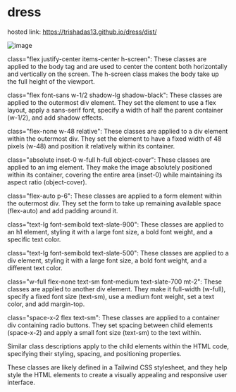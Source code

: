 # dress

hosted link: https://trishadas13.github.io/dress/dist/

![image](https://github.com/trishaDas13/dress/assets/126088849/2ca1fcdd-b18a-4a45-9ac0-8ec5a4d7c9ba)


class="flex justify-center items-center h-screen": These classes are applied to the body tag and are used to center the content both horizontally and vertically on the screen. The h-screen class makes the body take up the full height of the viewport.

class="flex font-sans w-1/2 shadow-lg shadow-black": These classes are applied to the outermost div element. They set the element to use a flex layout, apply a sans-serif font, specify a width of half the parent container (w-1/2), and add shadow effects.

class="flex-none w-48 relative": These classes are applied to a div element within the outermost div. They set the element to have a fixed width of 48 pixels (w-48) and position it relatively within its container.

class="absolute inset-0 w-full h-full object-cover": These classes are applied to an img element. They make the image absolutely positioned within its container, covering the entire area (inset-0) while maintaining its aspect ratio (object-cover).

class="flex-auto p-6": These classes are applied to a form element within the outermost div. They set the form to take up remaining available space (flex-auto) and add padding around it.

class="text-lg font-semibold text-slate-900": These classes are applied to an h1 element, styling it with a large font size, a bold font weight, and a specific text color.

class="text-lg font-semibold text-slate-500": These classes are applied to a div element, styling it with a large font size, a bold font weight, and a different text color.

class="w-full flex-none text-sm font-medium text-slate-700 mt-2": These classes are applied to another div element. They make it full-width (w-full), specify a fixed font size (text-sm), use a medium font weight, set a text color, and add margin-top.

class="space-x-2 flex text-sm": These classes are applied to a container div containing radio buttons. They set spacing between child elements (space-x-2) and apply a small font size (text-sm) to the text within.

Similar class descriptions apply to the child elements within the HTML code, specifying their styling, spacing, and positioning properties.

These classes are likely defined in a Tailwind CSS stylesheet, and they help style the HTML elements to create a visually appealing and responsive user interface.
